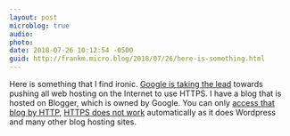 ```yaml
---
layout: post
microblog: true
audio: 
photo: 
date: 2018-07-26 10:12:54 -0500
guid: http://frankm.micro.blog/2018/07/26/here-is-something.html
---
```

Here is something that I find ironic. [Google is taking the lead](https://www.wired.com/story/google-chrome-https-not-secure-label/) towards pushing all web hosting on the Internet to use HTTPS. I have a blog that is hosted on Blogger, which is owned by Google. You can only [access that blog by HTTP](http://www.tech2watch.info/), [HTTPS does not work](https://www.tech2watch.info) automatically as it does Wordpress and many other blog hosting sites. 
